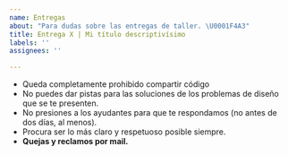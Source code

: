 ```yaml
---
name: Entregas
about: "Para dudas sobre las entregas de taller. \U0001F4A3"
title: Entrega X | Mi título descriptivísimo
labels: ''
assignees: ''

---
```


- Queda completamente prohibido compartir código
- No puedes dar pistas para las soluciones de los problemas de diseño que se te presenten.
- No presiones a los ayudantes para que te respondamos (no antes de dos días, al menos).
- Procura ser lo más claro y respetuoso posible siempre.
- **Quejas y reclamos por mail.**
